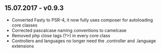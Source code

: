 ## 15.07.2017 - v0.9.3

* Converted Fasty to PSR-4, it now fully uses composer for autoloading core classes
* Corrected pascalcase naming conventions to camelcase
* Removed php close tags (?>) in every core class
* Controllers and languages no longer need the .controller and .language extensions
